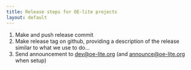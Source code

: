 ```yaml
---
title: Release steps for OE-lite projects
layout: default
---
```


1. Make and push release commit
2. Make release tag on github, providing a description of the release similar to
   what we use to do...
3. Send announcement to dev@oe-lite.org (and announce@oe-lite.org when setup)
